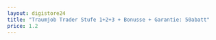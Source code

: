```yaml
---
layout: digistore24
title: "Traumjob Trader Stufe 1+2+3 + Bonusse + Garantie: 50abatt"
price: 1.2
---
```

